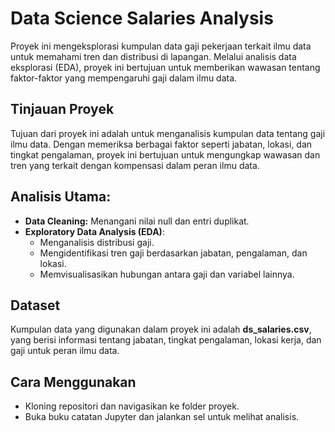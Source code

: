 # Data Science Salaries Analysis

Proyek ini mengeksplorasi kumpulan data gaji pekerjaan terkait ilmu data untuk memahami tren dan distribusi di lapangan. Melalui analisis data eksplorasi (EDA), proyek ini bertujuan untuk memberikan wawasan tentang faktor-faktor yang mempengaruhi gaji dalam ilmu data.

## Tinjauan Proyek

Tujuan dari proyek ini adalah untuk menganalisis kumpulan data tentang gaji ilmu data. Dengan memeriksa berbagai faktor seperti jabatan, lokasi, dan tingkat pengalaman, proyek ini bertujuan untuk mengungkap wawasan dan tren yang terkait dengan kompensasi dalam peran ilmu data.

## Analisis Utama:

- **Data Cleaning:** Menangani nilai null dan entri duplikat.
- **Exploratory Data Analysis (EDA)**:
  - Menganalisis distribusi gaji.
  - Mengidentifikasi tren gaji berdasarkan jabatan, pengalaman, dan lokasi.
  - Memvisualisasikan hubungan antara gaji dan variabel lainnya.


## Dataset

Kumpulan data yang digunakan dalam proyek ini adalah **ds_salaries.csv**, yang berisi informasi tentang jabatan, tingkat pengalaman, lokasi kerja, dan gaji untuk peran ilmu data.


## Cara Menggunakan

- Kloning repositori dan navigasikan ke folder proyek.
- Buka buku catatan Jupyter dan jalankan sel untuk melihat analisis.
